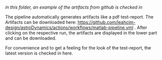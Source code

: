 *in this folder, an example of the artifacts from github is checked in*

The pipeline automatically generates artifacts like a pdf test-report. The 
Artifacts can be downloaded here: 
https://github.com/leahcim-design/astroDynamics/actions/workflows/matlab-pipeline.yml .
After clicking on the respective run, the artifacts are displayed in the 
lower part and can be downloaded.

For convenience and to get a feeling for the look of the test-report, the 
latest version is checked in here. 

